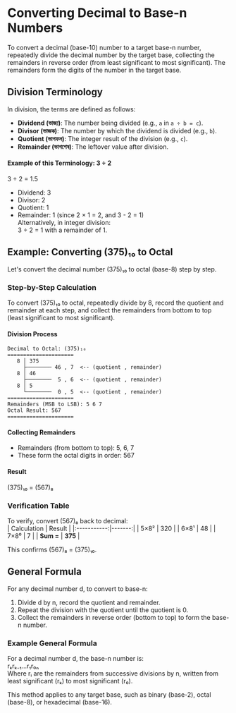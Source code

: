 # Converting Decimal to Base-n Numbers

To convert a decimal (base-10) number to a target base-n number, repeatedly divide the decimal number by the target base, collecting the remainders in reverse order (from least significant to most significant). The remainders form the digits of the number in the target base.

## Division Terminology

In division, the terms are defined as follows:

- **Dividend (ভাজ্য)**: The number being divided (e.g., `a` in `a ÷ b = c`).
- **Divisor (ভাজক)**: The number by which the dividend is divided (e.g., `b`).
- **Quotient (ভাগফল)**: The integer result of the division (e.g., `c`).
- **Remainder (ভাগশেষ)**: The leftover value after division.

#### Example of this Terminology: 3 ÷ 2
3 ÷ 2 = 1.5  
- Dividend: 3  
- Divisor: 2  
- Quotient: 1  
- Remainder: 1 (since 2 × 1 = 2, and 3 - 2 = 1)  
Alternatively, in integer division:  
3 ÷ 2 = 1 with a remainder of 1.

## Example: Converting (375)₁₀ to Octal

Let's convert the decimal number (375)₁₀ to octal (base-8) step by step.

### Step-by-Step Calculation

To convert (375)₁₀ to octal, repeatedly divide by 8, record the quotient and remainder at each step, and collect the remainders from bottom to top (least significant to most significant).

#### Division Process
```text
Decimal to Octal: (375)₁₀
=====================
   8 │ 375
     ├──────── 46 , 7  <-- (quotient , remainder)
   8 │ 46
     ├────────  5 , 6  <-- (quotient , remainder)
   8 │ 5
     └────────  0 , 5  <-- (quotient , remainder)
=====================
Remainders (MSB to LSB): 5 6 7
Octal Result: 567
=====================
```


#### Collecting Remainders
- Remainders (from bottom to top): 5, 6, 7  
- These form the octal digits in order: 567

#### Result
(375)₁₀ = (567)₈

### Verification Table
To verify, convert (567)₈ back to decimal:  
| Calculation | Result |
|:-----------:|-------:|
| 5×8²       | 320   |
| 6×8¹       | 48    |
| 7×8⁰       | 7     |
| **Sum =**   | **375** |

This confirms (567)₈ = (375)₁₀.

## General Formula
For any decimal number d, to convert to base-n:  
1. Divide d by n, record the quotient and remainder.  
2. Repeat the division with the quotient until the quotient is 0.  
3. Collect the remainders in reverse order (bottom to top) to form the base-n number.

### Example General Formula
For a decimal number d, the base-n number is:  
rₖrₖ₋₁…r₁r₀ₙ  
Where rᵢ are the remainders from successive divisions by n, written from least significant (rₖ) to most significant (r₀).

This method applies to any target base, such as binary (base-2), octal (base-8), or hexadecimal (base-16).